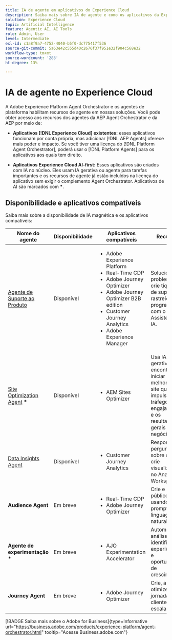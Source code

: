 ```yaml
---
title: IA de agente em aplicativos do Experience Cloud
description: Saiba mais sobre IA de agente e como os aplicativos da Experience Cloud usam a estrutura de agente da Adobe.
solution: Experience Cloud
topic: Artificial Intelligence
feature: Agentic AI, AI Tools
role: Admin, User
level: Intermediate
exl-id: c1a8f9a7-4752-4040-b5f0-dc775417f536
source-git-commit: 5a63e42c555d40c2676f37f951e32f904c568e32
workflow-type: tm+mt
source-wordcount: '283'
ht-degree: 13%

---
```


# IA de agente no Experience Cloud

A Adobe Experience Platform Agent Orchestrator e os agentes de plataforma habilitam recursos de agente em nossas soluções. Você pode obter acesso aos recursos dos agentes da AEP Agent Orchestrator e da AEP por meio de:

* **Aplicativos [!DNL Experience Cloud] existentes:** esses aplicativos funcionam por conta própria, mas adicionar [!DNL AEP Agents] oferece mais poder e impacto. Se você tiver uma licença do [!DNL Platform Agent Orchestrator], poderá usar o [!DNL Platform Agents] para os aplicativos aos quais tem direito.

* **Aplicativos Experience Cloud AI-first:** Esses aplicativos são criados com IA no núcleo. Eles usam IA gerativa ou agente para tarefas importantes e os recursos de agente já estão incluídos na licença do aplicativo sem exigir o complemento Agent Orchestrator. Aplicativos de AI são marcados com <b>*</b>.

## Disponibilidade e aplicativos compatíveis

Saiba mais sobre a disponibilidade de IA magnética e os aplicativos compatíveis:

| Nome do agente | Disponibilidade | Aplicativos compatíveis | Recursos |
|---|----------|------------|----------|
| [Agente de Suporte ao Produto](https://experienceleague.adobe.com/pt-br/docs/experience-platform/ai-assistant/new-features/customer-support) | Disponível | <ul><li>Adobe Experience Platform</li><li>Real-Time CDP</li><li>Adobe Journey Optimizer</li><li>Adobe Journey Optimizer B2B edition</li><li>Customer Journey Analytics</li><li>Adobe Experience Manager</li></ul> | Solucione problemas, crie tíquetes de suporte e rastreie o progresso com o Assistente de IA. |
| [Site Optimization Agent](https://experienceleague.adobe.com/pt-br/docs/experience-manager-sites-optimizer/content/home) <b>*</b> | Disponível | <ul><li>AEM Sites Optimizer</li></ul> | Usa IA gerativa para encontrar e iniciar melhorias no site que impulsionam o tráfego, o engajamento e os resultados gerais de negócios. |
| [Data Insights Agent](https://experienceleague.adobe.com/pt-br/docs/analytics-platform/using/cja-overview/cja-b2c-overview/data-analysis-ai) | Disponível | <ul><li>Customer Journey Analytics</li></ul> | Responda a perguntas sobre dados e crie visualizações no Analysis Workspace. |
| **Audience Agent** | Em breve | <ul><li>Real-Time CDP</li><li>Adobe Journey Optimizer</li></ul> | Crie e otimize públicos-alvo usando prompts de linguagem natural. |
| **Agente de experimentação** <b>*</b> | Em breve | <ul><li>AJO Experimentation Accelerator</li></ul> | Automatize a análise para identificar experiências e oportunidades de crescimento. |
| **Journey Agent** | Em breve | <ul><li>Adobe Journey Optimizer</li></ul> | Crie, analise e otimize as jornadas do cliente em escala. |

[!BADGE Saiba mais sobre o Adobe for Business]{type=Informative url="https://business.adobe.com/products/experience-platform/agent-orchestrator.html" tooltip="Acesse Business.adobe.com"}








